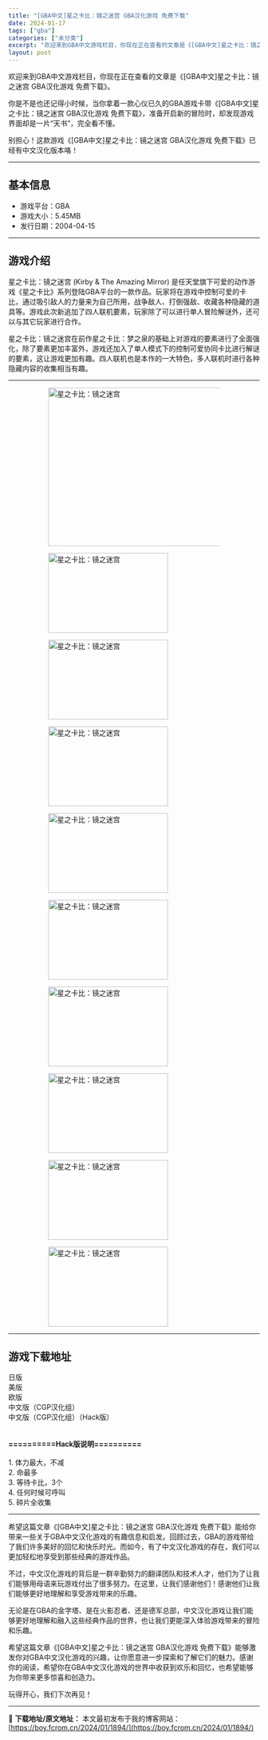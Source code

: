 ```yaml
---
title: "[GBA中文]星之卡比：镜之迷宫 GBA汉化游戏 免费下载"
date: 2024-01-17
tags: ["gba"]
categories: ["未分类"]
excerpt: "欢迎来到GBA中文游戏栏目，你现在正在查看的文章是《[GBA中文]星之卡比：镜之迷宫 GBA汉化游戏 免费下载》。 你是不是也还记得小时候，当你拿着一款心仪已久的GBA游戏卡带《[GBA中文]星之卡比：镜之迷宫 GBA汉化游戏 免费下载》，准备开启新的冒险时，却发现游戏界面却是一片“天书”，完全看不&hellip;"
layout: post
---
```


欢迎来到GBA中文游戏栏目，你现在正在查看的文章是《[GBA中文]星之卡比：镜之迷宫 GBA汉化游戏 免费下载》。

你是不是也还记得小时候，当你拿着一款心仪已久的GBA游戏卡带《[GBA中文]星之卡比：镜之迷宫 GBA汉化游戏 免费下载》，准备开启新的冒险时，却发现游戏界面却是一片“天书”，完全看不懂。

别担心！这款游戏《[GBA中文]星之卡比：镜之迷宫 GBA汉化游戏 免费下载》已经有中文汉化版本咯！ <hr><h2>&#22522;&#26412;&#20449;&#24687;</h2> <ul><li>&#28216;&#25103;&#24179;&#21488;&#65306;GBA</li> <li>&#28216;&#25103;&#22823;&#23567;&#65306;5.45MB</li> <li>&#21457;&#34892;&#26085;&#26399;&#65306;2004-04-15</li> </ul><hr><h2>&#28216;&#25103;&#20171;&#32461;</h2> <p>&#26143;&#20043;&#21345;&#27604;&#65306;&#38236;&#20043;&#36855;&#23467; (Kirby &amp; The Amazing Mirror) &#26159;&#20219;&#22825;&#22530;&#26071;&#19979;&#21487;&#29233;&#30340;&#21160;&#20316;&#28216;&#25103;&#12298;&#26143;&#20043;&#21345;&#27604;&#12299;&#31995;&#21015;&#30331;&#38470;GBA&#24179;&#21488;&#30340;&#19968;&#27454;&#20316;&#21697;&#12290;&#29609;&#23478;&#23558;&#22312;&#28216;&#25103;&#20013;&#25511;&#21046;&#21487;&#29233;&#30340;&#21345;&#27604;&#65292;&#36890;&#36807;&#21560;&#24341;&#25932;&#20154;&#30340;&#21147;&#37327;&#26469;&#20026;&#33258;&#24049;&#25152;&#29992;&#65292;&#25112;&#20105;&#25932;&#20154;&#12289;&#25171;&#20498;&#24378;&#25932;&#12289;&#25910;&#34255;&#21508;&#31181;&#38544;&#34255;&#30340;&#36947;&#20855;&#31561;&#12290;&#28216;&#25103;&#27492;&#27425;&#26032;&#36861;&#21152;&#20102;&#22235;&#20154;&#32852;&#26426;&#35201;&#32032;&#65292;&#29609;&#23478;&#38500;&#20102;&#21487;&#20197;&#36827;&#34892;&#21333;&#20154;&#20882;&#38505;&#35299;&#35868;&#22806;&#65292;&#36824;&#21487;&#20197;&#19982;&#20854;&#23427;&#29609;&#23478;&#36827;&#34892;&#21512;&#20316;&#12290;</p> <p>&#26143;&#20043;&#21345;&#27604;&#65306;&#38236;&#20043;&#36855;&#23467;&#22312;&#21069;&#20316;&#26143;&#20043;&#21345;&#27604;&#65306;&#26790;&#20043;&#27849;&#30340;&#22522;&#30784;&#19978;&#23545;&#28216;&#25103;&#30340;&#35201;&#32032;&#36827;&#34892;&#20102;&#20840;&#38754;&#24378;&#21270;&#65292;&#38500;&#20102;&#35201;&#32032;&#26356;&#21152;&#20016;&#23500;&#22806;&#65292;&#28216;&#25103;&#36824;&#21152;&#20837;&#20102;&#21333;&#20154;&#27169;&#24335;&#19979;&#30340;&#25511;&#21046;&#21487;&#29233;&#21327;&#21516;&#21345;&#27604;&#36827;&#34892;&#35299;&#35868;&#30340;&#35201;&#32032;&#65292;&#36825;&#35753;&#28216;&#25103;&#26356;&#21152;&#26377;&#36259;&#12290;&#22235;&#20154;&#32852;&#26426;&#20063;&#26159;&#26412;&#20316;&#30340;&#19968;&#22823;&#29305;&#33394;&#65292;&#22810;&#20154;&#32852;&#26426;&#26102;&#36827;&#34892;&#21508;&#31181;&#38544;&#34255;&#20869;&#23481;&#30340;&#25910;&#38598;&#30456;&#24403;&#26377;&#36259;&#12290;</p> <hr><figure><figure><img loading="lazy" decoding="async" width="500" height="318" data-id="10575" src="https://boy.fcrom.cn/wp-content/uploads/2024/01/20240116_65a63d60632fd.jpg" title="&#26143;&#20043;&#21345;&#27604;&#65306;&#38236;&#20043;&#36855;&#23467;-&#23553;&#38754;" alt="星之卡比：镜之迷宫"></figure><figure><img loading="lazy" decoding="async" width="240" height="160" data-id="10566" src="https://boy.fcrom.cn/wp-content/uploads/2024/01/20240116_65a63d6089624.png" title="&#26143;&#20043;&#21345;&#27604;&#65306;&#38236;&#20043;&#36855;&#23467;-1" alt="星之卡比：镜之迷宫"></figure><figure><img loading="lazy" decoding="async" width="240" height="160" data-id="10570" src="https://boy.fcrom.cn/wp-content/uploads/2024/01/20240116_65a63d60ae2e5.png" title="&#26143;&#20043;&#21345;&#27604;&#65306;&#38236;&#20043;&#36855;&#23467;-2" alt="星之卡比：镜之迷宫"></figure><figure><img loading="lazy" decoding="async" width="240" height="160" data-id="10571" src="https://boy.fcrom.cn/wp-content/uploads/2024/01/20240116_65a63d60d7b5a.png" title="&#26143;&#20043;&#21345;&#27604;&#65306;&#38236;&#20043;&#36855;&#23467;-3" alt="星之卡比：镜之迷宫"></figure><figure><img loading="lazy" decoding="async" width="240" height="160" data-id="10573" src="https://boy.fcrom.cn/wp-content/uploads/2024/01/20240116_65a63d6109079.png" title="&#26143;&#20043;&#21345;&#27604;&#65306;&#38236;&#20043;&#36855;&#23467;-4" alt="星之卡比：镜之迷宫"></figure><figure><img loading="lazy" decoding="async" width="240" height="160" data-id="10567" src="https://boy.fcrom.cn/wp-content/uploads/2024/01/20240116_65a63d6130b4f.png" title="&#26143;&#20043;&#21345;&#27604;&#65306;&#38236;&#20043;&#36855;&#23467;-5" alt="星之卡比：镜之迷宫"></figure><figure><img loading="lazy" decoding="async" width="240" height="160" data-id="10572" src="https://boy.fcrom.cn/wp-content/uploads/2024/01/20240116_65a63d6150769.png" title="&#26143;&#20043;&#21345;&#27604;&#65306;&#38236;&#20043;&#36855;&#23467;" alt="星之卡比：镜之迷宫"></figure><figure><img loading="lazy" decoding="async" width="240" height="160" data-id="10574" src="https://boy.fcrom.cn/wp-content/uploads/2024/01/20240116_65a63d6177b20.png" title="&#26143;&#20043;&#21345;&#27604;&#65306;&#38236;&#20043;&#36855;&#23467;" alt="星之卡比：镜之迷宫"></figure><figure><img loading="lazy" decoding="async" width="240" height="160" data-id="10568" src="https://boy.fcrom.cn/wp-content/uploads/2024/01/20240116_65a63d61af060.png" title="&#26143;&#20043;&#21345;&#27604;&#65306;&#38236;&#20043;&#36855;&#23467;" alt="星之卡比：镜之迷宫"></figure><figure><img loading="lazy" decoding="async" width="240" height="160" data-id="10569" src="https://boy.fcrom.cn/wp-content/uploads/2024/01/20240116_65a63d61e5c96.png" title="&#26143;&#20043;&#21345;&#27604;&#65306;&#38236;&#20043;&#36855;&#23467;" alt="星之卡比：镜之迷宫"></figure></figure><hr><h2>&#28216;&#25103;&#19979;&#36733;&#22320;&#22336;</h2> <div><div> <div> <span></span><span>&#26085;&#29256;</span></div> <div> <span></span><span>&#32654;&#29256;</span></div> <div> <span></span><span>&#27431;&#29256;</span></div> <div> <span></span><span>&#20013;&#25991;&#29256;&#65288;CGP&#27721;&#21270;&#32452;&#65289;</span></div> <div> <span></span><span>&#20013;&#25991;&#29256;&#65288;CGP&#27721;&#21270;&#32452;&#65289;&#65288;Hack&#29256;&#65289;</span></div> </div></div> <div style="height:20px" aria-hidden="true"></div> <p><strong>==========Hack&#29256;&#35828;&#26126;==========</strong><br><br>1. &#20307;&#21147;&#26368;&#22823;&#65292;&#19981;&#20943;<br>2. &#21629;&#26368;&#22810;<br>3. &#31561;&#24453;&#21345;&#27604;&#65292;3&#20010;<br>4. &#20219;&#20309;&#26102;&#20505;&#21487;&#21628;&#21483;<br>5. &#30862;&#29255;&#20840;&#25910;&#38598;</p> <hr>希望这篇文章《[GBA中文]星之卡比：镜之迷宫 GBA汉化游戏 免费下载》能给你带来一些关于GBA中文汉化游戏的有趣信息和启发。回顾过去，GBA的游戏带给了我们许多美好的回忆和快乐时光。而如今，有了中文汉化游戏的存在，我们可以更加轻松地享受到那些经典的游戏作品。

不过，中文汉化游戏的背后是一群辛勤努力的翻译团队和技术人才，他们为了让我们能够用母语来玩游戏付出了很多努力。在这里，让我们感谢他们！感谢他们让我们能够更好地理解和享受游戏带来的乐趣。

无论是在GBA的金字塔、是在火影忍者、还是德军总部，中文汉化游戏让我们能够更好地理解和融入这些经典作品的世界，也让我们更能深入体验游戏带来的冒险和乐趣。

希望这篇文章《[GBA中文]星之卡比：镜之迷宫 GBA汉化游戏 免费下载》能够激发你对GBA中文汉化游戏的兴趣，让你愿意进一步探索和了解它们的魅力。感谢你的阅读，希望你在GBA中文汉化游戏的世界中收获到欢乐和回忆，也希望能够为你带来更多惊喜和创造力。

玩得开心，我们下次再见！

---
📖 **下载地址/原文地址：** 本文最初发布于我的博客网站：[https://boy.fcrom.cn/2024/01/1894/](https://boy.fcrom.cn/2024/01/1894/)
